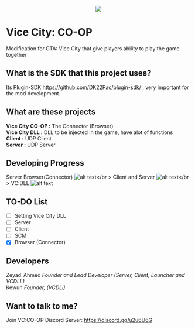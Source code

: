 <p align="center"><img src="https://cdn.discordapp.com/attachments/344985303909662723/358239288456118282/vccoop.png"></p>

# Vice City: CO-OP
Modification for GTA: Vice City that give players ability to play the game together
## What is the SDK that this project uses?
Its Plugin-SDK https://github.com/DK22Pac/plugin-sdk/ , very important for the mod development.
## What are these projects
**Vice City CO-OP  :** The Connector (Browser) </br>
**Vice City DLL    :** DLL to be injected in the game, have alot of functions </br>
**Client           :** UDP Client </br>
**Server           :** UDP Server </br>
## Developing Progress
Server Browser(Connector)
![alt text](http://www.yarntomato.com/percentbarmaker/button.php?barPosition=98&leftFill=33cc33"98%")</br >
Client and Server
![alt text](http://www.yarntomato.com/percentbarmaker/button.php?barPosition=7&leftFill=0ff0000"10%")</br >
VC:DLL
![alt text](http://www.yarntomato.com/percentbarmaker/button.php?barPosition=3&leftFill=0ff0000"5%")
## TO-DO List
- [ ] Setting Vice City DLL </br>
- [ ] Server </br> 
- [ ] Client </br>
- [ ] SCM </br>
- [x] Browser (Connector) </br>
## Developers
Zeyad_Ahmed  *Founder and Lead Developer (Server, Client, Launcher and VCDLL)* </br>
Kewun        *Founder, (VCDLl)* </br>
## Want to talk to me?
Join VC:CO-OP Discord Server: https://discord.gg/u2u6U6G
